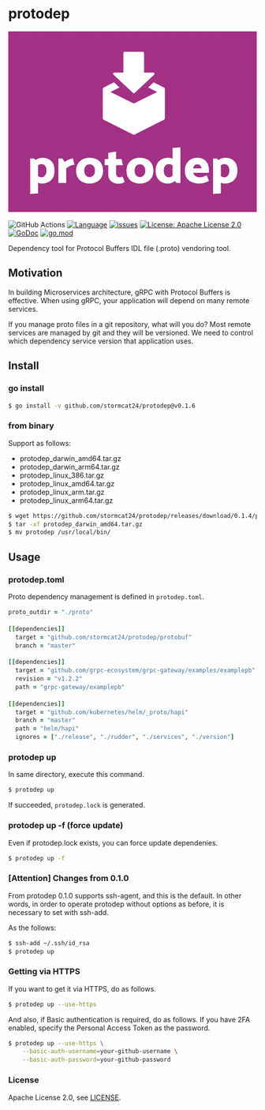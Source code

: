 protodep
=======

![logo](./logo/web.png)


![GitHub Actions](https://github.com/stormcat24/protodep/actions/workflows/go.yml/badge.svg)
[![Language](https://img.shields.io/badge/language-go-brightgreen.svg?style=flat)](https://golang.org/)
[![issues](https://img.shields.io/github/issues/stormcat24/protodep.svg?style=flat)](https://github.com/stormcat24/protodep/issues?state=open)
[![License: Apache License 2.0](https://img.shields.io/badge/license-Apache2-orange.svg)](LICENSE)
[![GoDoc](https://godoc.org/github.com/stormcat24/protodep?status.png)](https://godoc.org/github.com/stormcat24/protodep)
[![go.mod](https://img.shields.io/github/go-mod/go-version/stormcat24/protodep)](go.mod)

Dependency tool for Protocol Buffers IDL file (.proto) vendoring tool.


## Motivation

In building Microservices architecture, gRPC with Protocol Buffers is effective. When using gRPC, your application will depend on many remote services.

If you manage proto files in a git repository, what will you do? Most remote services are managed by git and they will be versioned. We need to control which dependency service version that application uses.


## Install

### go install

```bash
$ go install -v github.com/stormcat24/protodep@v0.1.6
```

### from binary

Support as follows:

* protodep_darwin_amd64.tar.gz
* protodep_darwin_arm64.tar.gz
* protodep_linux_386.tar.gz
* protodep_linux_amd64.tar.gz
* protodep_linux_arm.tar.gz
* protodep_linux_arm64.tar.gz

```bash
$ wget https://github.com/stormcat24/protodep/releases/download/0.1.4/protodep_darwin_amd64.tar.gz
$ tar -xf protodep_darwin_amd64.tar.gz
$ mv protodep /usr/local/bin/
```

## Usage

### protodep.toml

Proto dependency management is defined in `protodep.toml`.

```Ruby
proto_outdir = "./proto"

[[dependencies]]
  target = "github.com/stormcat24/protodep/protobuf"
  branch = "master"

[[dependencies]]
  target = "github.com/grpc-ecosystem/grpc-gateway/examples/examplepb"
  revision = "v1.2.2"
  path = "grpc-gateway/examplepb"

[[dependencies]]
  target = "github.com/kubernetes/helm/_proto/hapi"
  branch = "master"
  path = "helm/hapi"
  ignores = ["./release", "./rudder", "./services", "./version"]
```

### protodep up

In same directory, execute this command.

```bash
$ protodep up
```

If succeeded, `protodep.lock` is generated.

### protodep up -f (force update)

Even if protodep.lock exists, you can force update dependenies.

```bash
$ protodep up -f
```

### [Attention] Changes from 0.1.0

From protodep 0.1.0 supports ssh-agent, and this is the default.
In other words, in order to operate protodep without options as before, it is necessary to set with ssh-add.

As the follows:

```bash
$ ssh-add ~/.ssh/id_rsa
$ protodep up
```

### Getting via HTTPS

If you want to get it via HTTPS, do as follows.

```bash
$ protodep up --use-https
```

And also, if Basic authentication is required, do as follows.
If you have 2FA enabled, specify the Personal Access Token as the password. 

```bash
$ protodep up --use-https \
    --basic-auth-username=your-github-username \
    --basic-auth-password=your-github-password
```

### License

Apache License 2.0, see [LICENSE](https://github.com/stormcat24/protodep/blob/master/LICENSE).
